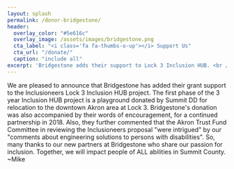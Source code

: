 ```yaml
---
layout: splash
permalink: /donor-bridgestone/
header:
  overlay_color: "#5e616c"
  overlay_image: /assets/images/bridgestone.png
  cta_label: "<i class='fa fa-thumbs-o-up'></i> Support Us"
  cta_url: "/donate/"
  caption: "include all"
excerpt: 'Bridgestone adds their support to Lock 3 Inclusion HUB. <br /><small><a href="/supporters/">Our Supporters</a></small>'
---
```


We are pleased to announce that Bridgestone has added their grant support to
the Inclusioneers Lock 3 Inclusion HUB project. The first phase of the 3 year
Inclusion HUB project is a playground donated by Summit DD for relocation to
the downtown Akron area at Lock 3.  Bridgestone's donation was also accompanied
by their words of encouragement, for a continued partnership in 2018. Also,
they further commented that the Akron Trust Fund Committee in reviewing the
Inclusioneers proposal "were intrigued" by our "comments about engineering
solutions to persons with disabilities".  So, many thanks to our new partners
at Bridgestone who share our passion for inclusion. Together, we will impact
people of ALL abilities in Summit County. ~Mike
